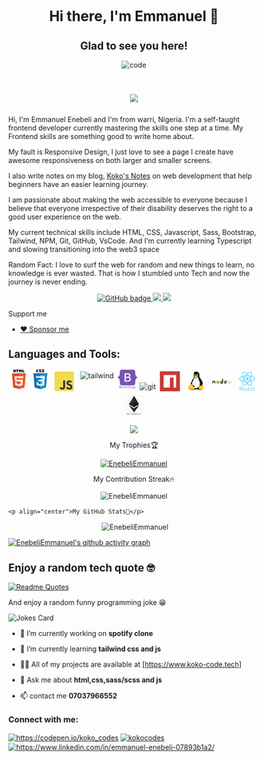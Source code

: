 <h1 align="center">
Hi there, I'm Emmanuel 👋
</h1>

<h2 align="center">
Glad to see you here!
</h2>
<p align=center><img width="338" alt="code" src="https://user-images.githubusercontent.com/58889001/159116325-bba5e366-6020-46cb-8321-6de7c1edacb7.png"></p>


 <h1 align="center">
  <a href="https://git.io/typing-svg">
    <img src="https://readme-typing-svg.herokuapp.com/?lines=Heyyo!👋;I'm+a+Techie...;Welcome+to+my+Profile!&center=true&size=30&">
  </a>
</h1>

Hi, I'm Emmanuel Enebeli and I'm from warri, Nigeria. I'm a self-taught frontend developer currently mastering the skills one step at a time. My Frontend skills are something good to write home about.

My fault is Responsive Design, I just love to see a page I create have awesome responsiveness on both larger and smaller screens.

I also write notes on my blog,  [Koko's Notes](https://blog.koko-code.tech) on web development that help beginners have an easier learning journey.

I am passionate about making the web accessible to everyone because I believe that everyone irrespective of their disability deserves the right to a good user experience on the web.

My current technical skills include HTML, CSS, Javascript, Sass,  Bootstrap, Tailwind, NPM, Git, GitHub, VsCode. And I'm currently learning Typescript and slowing transitioning into the web3 space

Random Fact: I love to surf the web for random and new things to learn, no knowledge is ever wasted. That is how I stumbled unto Tech and now the journey is never ending.

<p align="center">
  
  <a href="https://github.com/EnebeliEmmanuel?tab=followers">
    <img src="https://img.shields.io/github/followers/EnebeliEmmanuel?tab=followers?label=blue&logo=github&style=for-the-badge" alt="GitHub badge" />
  </a>
  <a href="https://twitter.com/kokocodes">
    <img src="https://img.shields.io/twitter/follow/kokocodes?label=Twitter&logo=twitter&style=for-the-badge" />
  </a>
  <a href="https://discord.com/channels/@me">
    <img src="https://img.shields.io/discord/808727269400772638?color=green&logo=Discord&style=for-the-badge" />
  </a>
</p>

Support me 
- <a href="https://paystack.com/pay/EnebeliEmmanuel">:heart: Sponsor me</a>


## Languages and Tools:



<p align="center">
   <img src="https://raw.githubusercontent.com/devicons/devicon/master/icons/html5/html5-original-wordmark.svg" alt="html5" width="40" height="40"/>
   <img src="https://raw.githubusercontent.com/devicons/devicon/master/icons/css3/css3-original-wordmark.svg" alt="css3" width="40" height="40"/>
  <img src="https://raw.githubusercontent.com/devicons/devicon/master/icons/javascript/javascript-original.svg" alt="javascript" height="40" style="vertical-align:top; margin:4px"/>
  <img src="https://www.vectorlogo.zone/logos/tailwindcss/tailwindcss-icon.svg" alt="tailwind" height="40" style="vertical-align:top; margin:4px"/>
   <img src="https://raw.githubusercontent.com/devicons/devicon/master/icons/bootstrap/bootstrap-plain-wordmark.svg" alt="bootstrap" width="40" height="40"/>
   <img src="https://www.vectorlogo.zone/logos/git-scm/git-scm-icon.svg" alt="git" width="40" height="40"/>
  <img src="https://raw.githubusercontent.com/github/explore/80688e429a7d4ef2fca1e82350fe8e3517d3494d/topics/npm/npm.png" alt="NPM" height="40" style="vertical-align:top; margin:4px">
  <img src="https://raw.githubusercontent.com/devicons/devicon/master/icons/linux/linux-original.svg" alt="linux" height="40" style="vertical-align:top; margin:4px"/>
     <img src="https://raw.githubusercontent.com/devicons/devicon/master/icons/nodejs/nodejs-original-wordmark.svg" alt="nodejs" height="40" style="vertical-align:top; margin:4px"/>
  <img src="https://raw.githubusercontent.com/devicons/devicon/master/icons/react/react-original-wordmark.svg" alt="react" height="40" style="vertical-align:top; margin:4px"/>
 <img src="https://raw.githubusercontent.com/github/explore/80688e429a7d4ef2fca1e82350fe8e3517d3494d/topics/ethereum/ethereum.png" alt="cpp" height="40"
    style="vertical-align:top; margin: 4px">
 
</p>
 <div align="center">
 <img align="center" width=690em src="https://github-readme-stats.vercel.app/api/top-langs/?username=EnebeliEmmanuel&layout=compact&langs_count=7&theme=dark"/>
</div>
  <p align="center"> My Trophies🏆</p>
<p align="center"> <a href="https://github.com/ryo-ma/github-profile-trophy"><img src="https://github-profile-trophy.vercel.app/?username=EnebeliEmmanuel" alt="EnebeliEmmanuel" /></a> </p>
  
  <p align="center">My Contribution Streak🔥</p>
 <p align="center"><img align="center" src="https://github-readme-streak-stats.herokuapp.com/?user=EnebeliEmmanuel&" alt="EnebeliEmmanuel" /></p>
  
    <p align="center">My GitHub Stats🚀</p>
 <p align="center">&nbsp;<img align="center" src="https://github-readme-stats.vercel.app/api?username=EnebeliEmmanuel&show_icons=true&locale=en" alt="EnebeliEmmanuel" /></p>
  
  
[![EnebeliEmmanuel's github activity graph](https://activity-graph.herokuapp.com/graph?username=EnebeliEmmanuel&theme=xcode)](https://git.io/EnebeliEmmanuel)





## Enjoy a random tech quote 🤓

[![Readme Quotes](https://quotes-github-readme.vercel.app/api?type=horizontal)](https://github.com/piyushsuthar/github-readme-quotes)

And enjoy a random funny programming joke 😁

![Jokes Card](https://readme-jokes.vercel.app/api)


- 🔭 I’m currently working on **spotify clone**

- 🌱 I’m currently learning **tailwind css and js**

- 👨‍💻 All of my projects are available at [https://www.koko-code.tech]
- 💬 Ask me about **html,css,sass/scss and js**

- 📫 contact me **07037966552**

<h3 align="left">Connect with me:</h3>
<p align="left">
<a href="https://codepen.io/koko_codes" target="blank"><img align="center" src="https://raw.githubusercontent.com/rahuldkjain/github-profile-readme-generator/master/src/images/icons/Social/codepen.svg" alt="https://codepen.io/koko_codes" height="30" width="40" /></a>
<a href="https://twitter.com/kokocodes" target="blank"><img align="center" src="https://raw.githubusercontent.com/rahuldkjain/github-profile-readme-generator/master/src/images/icons/Social/twitter.svg" alt="kokocodes" height="30" width="40" /></a>
<a href="https://linkedin.com/in/https://www.linkedin.com/in/emmanuel-enebeli-07893b1a2/" target="blank"><img align="center" src="https://raw.githubusercontent.com/rahuldkjain/github-profile-readme-generator/master/src/images/icons/Social/linked-in-alt.svg" alt="https://www.linkedin.com/in/emmanuel-enebeli-07893b1a2/" height="30" width="40" /></a>
</p>



